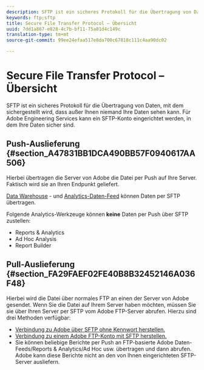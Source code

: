 ```yaml
---
description: SFTP ist ein sicheres Protokoll für die Übertragung von Daten, mit dem sichergestellt wird, dass außer Ihnen niemand Ihre Daten sehen kann. Für Adobe Engineering Services kann ein SFTP-Konto eingerichtet werden, in dem Ihre Daten sicher sind.
keywords: ftp;sftp
title: Secure File Transfer Protocol – Übersicht
uuid: 7dd1a867-e828-4c7b-bf11-75a81d4c149c
translation-type: tm+mt
source-git-commit: 99ee24efaa517e8da700c67818c111c4aa90dc02

---
```



# Secure File Transfer Protocol – Übersicht

SFTP ist ein sicheres Protokoll für die Übertragung von Daten, mit dem sichergestellt wird, dass außer Ihnen niemand Ihre Daten sehen kann. Für Adobe Engineering Services kann ein SFTP-Konto eingerichtet werden, in dem Ihre Daten sicher sind.

## Push-Auslieferung {#section_A47831BB1DCA490BB57F0940617AA506}

Hierbei übertragen die Server von Adobe die Datei per Push auf Ihre Server. Faktisch wird sie an Ihren Endpunkt geliefert.

[Data Warehouse](/help/export/ftp-and-sftp/c-sftp/ftp-sftp-dw.md) - und [Analytics-Daten-Feed](https://marketing.adobe.com/resources/help/en_US/reference/analytics-data-feed.html) können Daten per SFTP übertragen.

Folgende Analytics-Werkzeuge können **keine** Daten per Push über SFTP zustellen:

* Reports &amp; Analytics
* Ad Hoc Analysis
* Report Builder

## Pull-Auslieferung {#section_FA29FAEF02FE40B8B32452146A036F48}

Hierbei wird die Datei über normales FTP an einen der Server von Adobe gesendet. Wenn Sie die Datei auf Ihrem Server haben möchten, müssen Sie sie über Ihren Server per SFTP vom Adobe FTP-Server abrufen. Hierzu sind drei Methoden verfügbar:

* [Verbindung zu Adobe über SFTP ohne Kennwort herstellen.](/help/export/ftp-and-sftp/c-sftp/ftp-sftp-cert-auth.md)
* [Verbindung zu einem Adobe FTP-Konto mit SFTP herstellen.](/help/export/ftp-and-sftp/c-sftp/ftp-sftp-connect.md)
* Sie können beliebige Berichte per Push an FTP-basierte Adobe Daten-Feeds/Reports &amp; Analytics/Ad Hoc usw. übertragen und dann abrufen. Adobe kann diese Berichte nicht an den von Ihnen eingerichteten SFTP-Server ausliefern.

